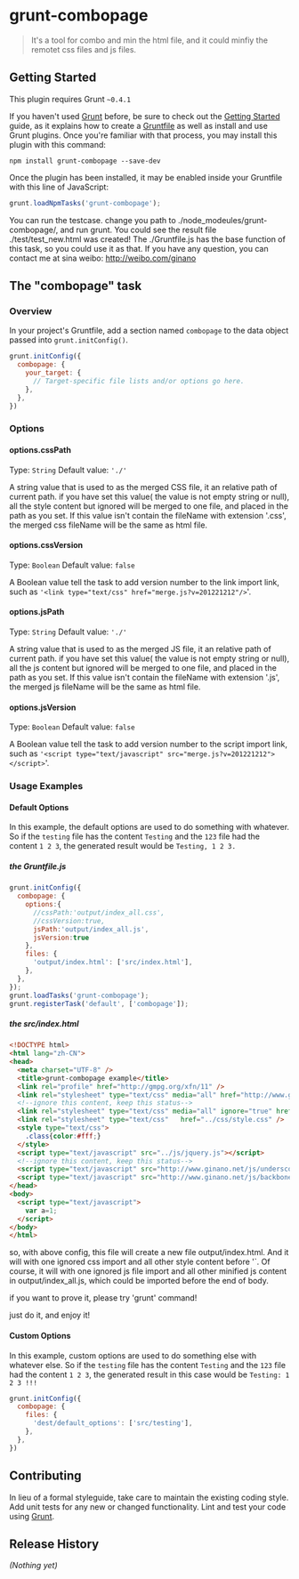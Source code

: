 # grunt-combopage

> It's a tool for combo and min the html file, and it could minfiy the remotet css files and js files.

## Getting Started
This plugin requires Grunt `~0.4.1`

If you haven't used [Grunt](http://gruntjs.com/) before, be sure to check out the [Getting Started](http://gruntjs.com/getting-started) guide, as it explains how to create a [Gruntfile](http://gruntjs.com/sample-gruntfile) as well as install and use Grunt plugins. Once you're familiar with that process, you may install this plugin with this command:

```shell
npm install grunt-combopage --save-dev
```

Once the plugin has been installed, it may be enabled inside your Gruntfile with this line of JavaScript:

```js
grunt.loadNpmTasks('grunt-combopage');
```

You can run the testcase. change you path to ./node_modeules/grunt-combopage/, and run grunt. You could see the result file ./test/test_new.html was created! The ./Gruntfile.js has the base function of this task, so you could use it as that. If you have any question, you can contact me at sina weibo: http://weibo.com/ginano
## The "combopage" task

### Overview
In your project's Gruntfile, add a section named `combopage` to the data object passed into `grunt.initConfig()`.

```js
grunt.initConfig({
  combopage: {
    your_target: {
      // Target-specific file lists and/or options go here.
    },
  },
})
```

### Options

#### options.cssPath
Type: `String`
Default value: `'./'`

A string value that is used to as the merged CSS file, it an relative path of current path.
if you have set this value( the value is not empty string or null), all the style content but ignored will be merged to one file, and placed in the path as you set. If this value isn't contain the fileName  with extension '.css', the merged css  fileName will be the same as html file.

#### options.cssVersion
Type: `Boolean`
Default value: `false`

A Boolean value tell the task to add version number to the link import link, such as `'<link type="text/css" href="merge.js?v=201221212"/>`'.


#### options.jsPath
Type: `String`
Default value: `'./'`

A string value that is used to as the merged JS file, it an relative path of current path.
if you have set this value( the value is not empty string or null), all the js content but ignored will be merged to one file, and placed in the path as you set. If this value isn't contain the fileName  with extension '.js', the merged js  fileName will be the same as html file.

#### options.jsVersion
Type: `Boolean`
Default value: `false`

A Boolean value tell the task to add version number to the script import link, such as `'<script type="text/javascript" src="merge.js?v=201221212"></script>`'.


### Usage Examples

#### Default Options
In this example, the default options are used to do something with whatever. So if the `testing` file has the content `Testing` and the `123` file had the content `1 2 3`, the generated result would be `Testing, 1 2 3.`

##### the Gruntfile.js 
```js
grunt.initConfig({
  combopage: {
    options:{
      //cssPath:'output/index_all.css',
      //cssVersion:true,
      jsPath:'output/index_all.js',
      jsVersion:true
    },
    files: {
      'output/index.html': ['src/index.html'],
    },
  },
});
grunt.loadTasks('grunt-combopage');
grunt.registerTask('default', ['combopage']);

```
##### the src/index.html
```html
<!DOCTYPE html>
<html lang="zh-CN">
<head>
  <meta charset="UTF-8" />
  <title>grunt-combopage example</title>
  <link rel="profile" href="http://gmpg.org/xfn/11" />
  <link rel="stylesheet" type="text/css" media="all" href="http://www.ginano.net/wp-content/themes/twentyten/style.css" />
  <!--ignore this content, keep this status-->
  <link rel="stylesheet" type="text/css" media="all" ignore="true" href="http://www.ginano.net/wp-content/themes/twentyten/style.css" />
  <link rel="stylesheet" type="text/css"   href="../css/style.css" />
  <style type="text/css">
    .class{color:#fff;}
  </style>
  <script type="text/javascript" src="../js/jquery.js"></script>
  <!--ignore this content, keep this status-->
  <script type="text/javascript" src="http://www.ginano.net/js/underscore.js" ignore="true"></script>
  <script type="text/javascript" src="http://www.ginano.net/js/backbone.js"></script>
</head>
<body>
  <script type="text/javascript">
    var a=1;
  </script>
</body>
</html>
```

so, with above config, this file will create a new file output/index.html. And it will with one ignored css import and all other style content before '</head>`. Of course, it will with one ignored js file import and all other minified js content  in output/index_all.js, which could be imported before the end of body.

if you want to prove it, please try 'grunt' command!

just do it, and enjoy it!

#### Custom Options
In this example, custom options are used to do something else with whatever else. So if the `testing` file has the content `Testing` and the `123` file had the content `1 2 3`, the generated result in this case would be `Testing: 1 2 3 !!!`

```js
grunt.initConfig({
  combopage: {
    files: {
      'dest/default_options': ['src/testing'],
    },
  },
})
```

## Contributing
In lieu of a formal styleguide, take care to maintain the existing coding style. Add unit tests for any new or changed functionality. Lint and test your code using [Grunt](http://gruntjs.com/).

## Release History
_(Nothing yet)_

